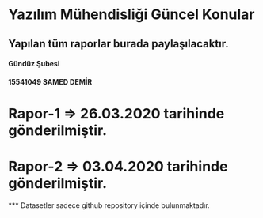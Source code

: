 # Yazılım Mühendisliği Güncel Konular 

## Yapılan tüm raporlar burada paylaşılacaktır.

#### Gündüz Şubesi
#### 15541049 SAMED DEMİR


# Rapor-1 => 26.03.2020 tarihinde gönderilmiştir.

# Rapor-2 => 03.04.2020 tarihinde gönderilmiştir.
*** Datasetler sadece github repository içinde bulunmaktadır.
